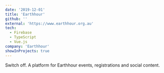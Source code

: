 ```yaml
---
date: '2019-12-01'
title: 'Earthhour'
github: ''
external: 'https://www.earthhour.org.au'
tech:
  - Firebase
  - TypeScript
  - Vue.js
company: 'Earthhour'
showInProjects: true
---
```


Switch off. A platform for Earthhour events, registrations and social content.
